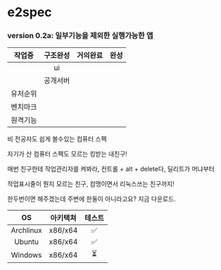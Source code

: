 # e2spec

### version 0.2a: 일부기능을 제외한 실행가능한 앱

|작업중|구조완성|거의완료|완성|
|:----:|:-------:|:------:|:------:|
||ui|
||공개서버|
|유저순위|
|벤치마크|
|원격기능|


비 전공자도 쉽게 볼수있는 컴퓨터 스펙

자기가 산 컴퓨터 스펙도 모르는 킹받는 내친구!

매번 친구한테 작업관리자를 켜봐라, 컨트롤 + alt + delete다, 딜리트가 머냐부터

작업표시줄이 뭔지 모르는 친구, 컴맹이면서 리눅스쓰는 친구까지!

한두번이면 해주겠는데 주변에 한둘이 아니라고요? 지금 다운로드.

|OS|아키택쳐|테스트|
|:----:|:-------:|:-----:|
|Archlinux|x86/x64|✅|
|Ubuntu|x86/x64|✅|
|Windows|x86/x64|⏳|
